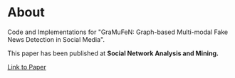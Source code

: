 # About

Code and Implementations for "GraMuFeN: Graph-based Multi-modal Fake News Detection in Social Media".

This paper has been published at **Social Network Analysis and Mining.**

[Link to Paper](https://link.springer.com/article/10.1007/s13278-024-01267-0)
